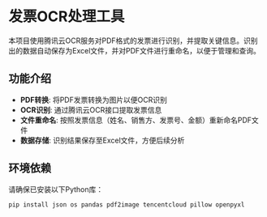 # 发票OCR处理工具

本项目使用腾讯云OCR服务对PDF格式的发票进行识别，并提取关键信息。识别出的数据自动保存为Excel文件，并对PDF文件进行重命名，以便于管理和查询。

## 功能介绍
- **PDF转换**: 将PDF发票转换为图片以便OCR识别
- **OCR识别**: 通过腾讯云OCR接口提取发票信息
- **文件重命名**: 按照发票信息（姓名、销售方、发票号、金额）重新命名PDF文件
- **数据存储**: 识别结果保存至Excel文件，方便后续分析

## 环境依赖
请确保已安装以下Python库：
```bash
pip install json os pandas pdf2image tencentcloud pillow openpyxl
